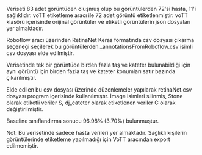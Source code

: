 

Veriseti 83 adet görüntüden oluşmuş olup bu görüntülerden 72'si hasta, 11'i sağlıklıdır. voTT etiketleme aracı ile  72 adet görüntü etiketlenmiştir. voTT klasörü içerisinde orijinal görüntüler ve etiketli görüntülerin json dosyaları yer almaktadır.

Roboflow aracı üzerinden RetinaNet Keras formatında csv dosyası çıkarma seçeneği seçilerek bu görüntülerden _annotationsFromRoboflow.csv isimli csv dosyası elde edilmiştir.  

Verisetinde tek bir görüntüde birden fazla taş ve kateter bulunabildiği için aynı görüntü için birden fazla taş ve kateter konumları satır bazında çıkarılmıştır. 

Elde edilen bu csv dosyası üzerinde düzenlemeler yapılarak retinaNet.csv dosyası program içerisinde kullanılmıştır. İmage isimleri silinmiş, Stone olarak etiketli veriler S, dj_cateter olarak etiketlenen veriler C olarak değiştirilmiştir.

Baseline sınıflandırma sonucu 96.98% (3.70%) bulunmuştur.

Not: Bu verisetinde sadece hasta verileri yer almaktadır. Sağlıklı kişilerin görüntülerinde etiketleme yapılmadığı için VoTT aracından export edilmemiştir.


